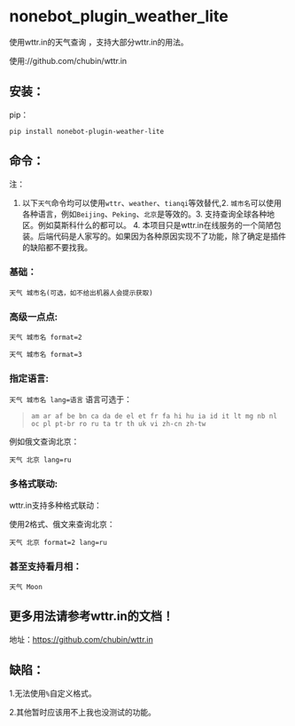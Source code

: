 # nonebot_plugin_weather_lite

使用wttr.in的天气查询 ，支持大部分wttr.in的用法。

使用://github.com/chubin/wttr.in

## 安装：

pip：

```
pip install nonebot-plugin-weather-lite
```


## 命令：

注：

1. 以下`天气`命令均可以使用`wttr`、`weather`、`tianqi`等效替代,
​2. `城市名`可以使用各种语言，例如`Beijing`、`Peking`、`北京`是等效的。
​3. 支持查询全球各种地区。例如莫斯科什么的都可以。
​4. 本项目只是wttr.in在线服务的一个简陋包装。后端代码是人家写的。如果因为各种原因实现不了功能，除了确定是插件的缺陷都不要找我。

### 基础：

`天气 城市名(可选，如不给出机器人会提示获取)`


### 高级一点点:

`天气 城市名 format=2`


`天气 城市名 format=3`


### 指定语言:

`天气 城市名 lang=语言`	语言可选于：

> ```
> am ar af be bn ca da de el et fr fa hi hu ia id it lt mg nb nl oc pl pt-br ro ru ta tr th uk vi zh-cn zh-tw
> ```

例如俄文查询北京：

`天气 北京 lang=ru`


### 多格式联动:

wttr.in支持多种格式联动：

使用2格式、俄文来查询北京：

`天气 北京 format=2 lang=ru`


### 甚至支持看月相：

`天气 Moon`


## 更多用法请参考wttr.in的文档！

地址：https://github.com/chubin/wttr.in

## 缺陷：

1.无法使用`%`自定义格式。

2.其他暂时应该用不上我也没测试的功能。
